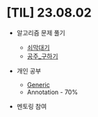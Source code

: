 # [TIL] 23.08.02

* 알고리즘 문제 풀기
    * [쇠막대기](https://github.com/jongwanra/TIL/blob/main/java_algorithm/inflearn_algorithm_lecture/src/Stack_Queue/%EC%87%A0%EB%A7%89%EB%8C%80%EA%B8%B0/Main.java)
    * [공주_구하기](https://github.com/jongwanra/TIL/blob/main/java_algorithm/inflearn_algorithm_lecture/src/Stack_Queue/%EA%B3%B5%EC%A3%BC_%EA%B5%AC%ED%95%98%EA%B8%B0/Main.java)

* 개인 공부
    * [Generic](../java_study/src/generic/answer.md)
    * Annotation - 70%
* 멘토링 참여
